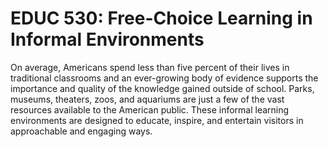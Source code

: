 # EDUC 530: Free-Choice Learning in Informal Environments

On average, Americans spend less than five percent of their lives in traditional classrooms and an ever-growing body of evidence supports the importance and quality of the knowledge gained outside of school. Parks, museums, theaters, zoos, and aquariums are just a few of the vast resources available to the American public. These informal learning environments are designed to educate, inspire, and entertain visitors in approachable and engaging ways.